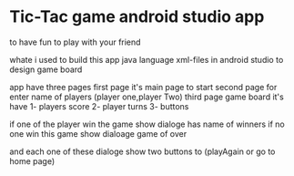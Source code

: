 # Tic-Tac game android studio app
to have fun to play with your friend 

whate i used to build this app
java language 
xml-files in android studio to design game board

app have three pages 
first page it's main page to start 
second page for enter name of players (player one,player Two)
third page game board it's have
1-  players score 
2-  player turns
3-  buttons 

if one of the player win the game show dialoge has name of winners
if no one win this game show dialoage game of over 

and each one of these dialoge show two buttons to (playAgain or go to home page)
